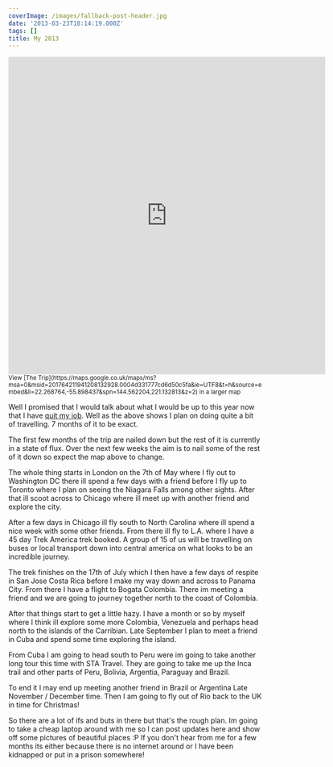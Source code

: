 ```yaml
---
coverImage: /images/fallback-post-header.jpg
date: '2013-03-23T18:14:19.000Z'
tags: []
title: My 2013
---
```


<iframe src="https://maps.google.co.uk/maps/ms?msa=0&amp;msid=201764211941208132928.0004d331777cd6d50c5fa&amp;ie=UTF8&amp;t=h&amp;source=embed&amp;ll=22.268764,-55.898437&amp;spn=144.562204,221.132813&amp;z=2&amp;output=embed" height="630" width="630" frameborder="0" marginwidth="0" marginheight="0" scrolling="no"></iframe>
<small>View [The Trip](https://maps.google.co.uk/maps/ms?msa=0&amp;msid=201764211941208132928.0004d331777cd6d50c5fa&amp;ie=UTF8&amp;t=h&amp;source=embed&amp;ll=22.268764,-55.898437&amp;spn=144.562204,221.132813&amp;z=2) in a larger map</small>

Well I promised that I would talk about what I would be up to this year now that I have [quit my job](https://mikecann.co.uk/photos-personal/goodbye-playdemic/). Well as the above shows I plan on doing quite a bit of travelling. 7 months of it to be exact.

<!-- more -->

The first few months of the trip are nailed down but the rest of it is currently in a state of flux. Over the next few weeks the aim is to nail some of the rest of it down so expect the map above to change.

The whole thing starts in London on the 7th of May where I fly out to Washington DC there ill spend a few days with a friend before I fly up to Toronto where I plan on seeing the Niagara Falls among other sights. After that ill scoot across to Chicago where ill meet up with another friend and explore the city.

After a few days in Chicago ill fly south to North Carolina where ill spend a nice week with some other friends. From there ill fly to L.A. where I have a 45 day Trek America trek booked. A group of 15 of us will be travelling on buses or local transport down into central america on what looks to be an incredible journey.

The trek finishes on the 17th of July which I then have a few days of respite in San Jose Costa Rica before I make my way down and across to Panama City. From there I have a flight to Bogata Colombia. There im meeting a friend and we are going to journey together north to the coast of Colombia.

After that things start to get a little hazy. I have a month or so by myself where I think ill explore some more Colombia, Venezuela and perhaps head north to the islands of the Carribian. Late September I plan to meet a friend in Cuba and spend some time exploring the island.

From Cuba I am going to head south to Peru were im going to take another long tour this time with STA Travel. They are going to take me up the Inca trail and other parts of Peru, Bolivia, Argentia, Paraguay and Brazil.

To end it I may end up meeting another friend in Brazil or Argentina Late November / December time. Then I am going to fly out of Rio back to the UK in time for Christmas!

So there are a lot of ifs and buts in there but that's the rough plan. Im going to take a cheap laptop around with me so I can post updates here and show off some pictures of beautiful places :P If you don't hear from me for a few months its either because there is no internet around or I have been kidnapped or put in a prison somewhere!

&nbsp;

&nbsp;
